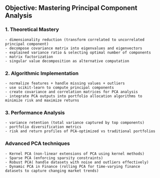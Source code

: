 ## Objective: Mastering Principal Component Analysis

### 1. Theoretical Mastery

    - dimensionality reduction (transform correlated to uncorrelated principal component)
    - decompose covariance matrix into eigenvalues and eigenvectors
    - explained variance ratio & selecting optimal number of components
    - matrix factorization
    - singular value decomposition as alternative computation

### 2. Algorithmic Implementation

    - normalize features + handle missing values + outliers
    - use scikit-learn to compute principal components
    - create covariance and correlation matrices for PCA analysis
    - integrate PCA outputs into portfolio allocation algorithms to minimize risk and maximize returns

### 3. Performance Analysis

    - variance retention (total variance captured by top components)
    - portfolio diversification metrics
    - risk and return profiles of PCA-optimized vs traditional portfolios

### Advanced PCA techniques

    - Kernel PCA (non-linear extensions of PCA using kernel methods)
    - Sparse PCA (enforcing sparsity constraints)
    - Robust PCA( handle datasets with noise and outliers effectively)
    - Dynamic PCA in Finance (rolling PCA for time-varying finance datasets to capture changing market trends)
